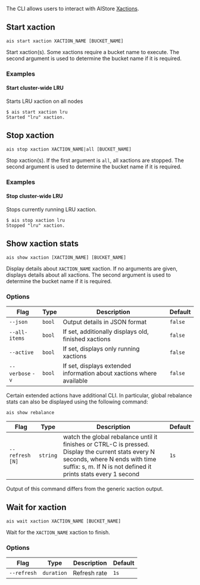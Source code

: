 The CLI allows users to interact with AIStore [Xactions](../../xaction/README.md).

## Start xaction

`ais start xaction XACTION_NAME [BUCKET_NAME]`

Start xaction(s). Some xactions require a bucket name to execute.
The second argument is used to determine the bucket name if it is required.

### Examples

#### Start cluster-wide LRU

Starts LRU xaction on all nodes

```console
$ ais start xaction lru
Started "lru" xaction.
```

## Stop xaction

`ais stop xaction XACTION_NAME|all [BUCKET_NAME]`

Stop xaction(s). If the first argument is `all`, all xactions are stopped.
The second argument is used to determine the bucket name if it is required.

### Examples

#### Stop cluster-wide LRU

Stops currently running LRU xaction.

```console
$ ais stop xaction lru
Stopped "lru" xaction.
```

## Show xaction stats

`ais show xaction [XACTION_NAME] [BUCKET_NAME]`

Display details about `XACTION_NAME` xaction. If no arguments are given, displays details about all xactions.
The second argument is used to determine the bucket name if it is required.

### Options

| Flag | Type | Description | Default |
| --- | --- | --- | --- |
| `--json` | `bool` | Output details in JSON format | `false` |
| `--all-items` | `bool` | If set, additionally displays old, finished xactions | `false` |
| `--active` | `bool` | If set, displays only running xactions | `false` |
| `--verbose` `-v` | `bool` | If set, displays extended information about xactions where available | `false` |

Certain extended actions have additional CLI. In particular, global rebalance stats can also be displayed using the following command:

`ais show rebalance`

| Flag | Type | Description | Default |
| --- | --- | --- | --- |
| `--refresh [N]` | `string` | watch the global rebalance until it finishes or CTRL-C is pressed. Display the current stats every N seconds, where N ends with time suffix: s, m. If N is not defined it prints stats every 1 second | `1s` |

Output of this command differs from the generic xaction output.

## Wait for xaction

`ais wait xaction XACTION_NAME [BUCKET_NAME]`

Wait for the `XACTION_NAME` xaction to finish.

### Options

| Flag | Type | Description | Default |
| --- | --- | --- | --- |
| `--refresh` | `duration` | Refresh rate | `1s` |
